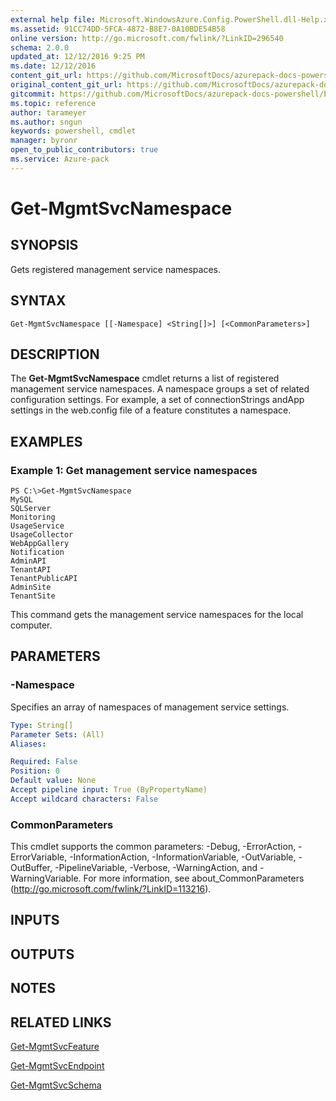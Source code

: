 ```yaml
---
external help file: Microsoft.WindowsAzure.Config.PowerShell.dll-Help.xml
ms.assetid: 91CC74DD-5FCA-4872-B8E7-0A10BDE54B58
online version: http://go.microsoft.com/fwlink/?LinkID=296540
schema: 2.0.0
updated_at: 12/12/2016 9:25 PM
ms.date: 12/12/2016
content_git_url: https://github.com/MicrosoftDocs/azurepack-docs-powershell/blob/live/AzurePack-cmdlets/Configuration/v1.0/Get-MgmtSvcNamespace.md
original_content_git_url: https://github.com/MicrosoftDocs/azurepack-docs-powershell/blob/live/AzurePack-cmdlets/Configuration/v1.0/Get-MgmtSvcNamespace.md
gitcommit: https://github.com/MicrosoftDocs/azurepack-docs-powershell/blob/b83cde31c8e8df3140400b62cc6698cfc8f37a47/AzurePack-cmdlets/Configuration/v1.0/Get-MgmtSvcNamespace.md
ms.topic: reference
author: tarameyer
ms.author: sngun
keywords: powershell, cmdlet
manager: byronr
open_to_public_contributors: true
ms.service: Azure-pack
---
```


# Get-MgmtSvcNamespace

## SYNOPSIS
Gets registered management service namespaces.

## SYNTAX

```
Get-MgmtSvcNamespace [[-Namespace] <String[]>] [<CommonParameters>]
```

## DESCRIPTION
The **Get-MgmtSvcNamespace** cmdlet returns a list of registered management service namespaces.
A namespace groups a set of related configuration settings.
For example, a set of connectionStrings andApp settings in the web.config file of a feature constitutes a namespace.

## EXAMPLES

### Example 1: Get management service namespaces
```
PS C:\>Get-MgmtSvcNamespace
MySQL
SQLServer
Monitoring
UsageService
UsageCollector
WebAppGallery
Notification
AdminAPI
TenantAPI
TenantPublicAPI
AdminSite
TenantSite
```

This command gets the management service namespaces for the local computer.

## PARAMETERS

### -Namespace
Specifies an array of namespaces of management service settings.

```yaml
Type: String[]
Parameter Sets: (All)
Aliases: 

Required: False
Position: 0
Default value: None
Accept pipeline input: True (ByPropertyName)
Accept wildcard characters: False
```

### CommonParameters
This cmdlet supports the common parameters: -Debug, -ErrorAction, -ErrorVariable, -InformationAction, -InformationVariable, -OutVariable, -OutBuffer, -PipelineVariable, -Verbose, -WarningAction, and -WarningVariable. For more information, see about_CommonParameters (http://go.microsoft.com/fwlink/?LinkID=113216).

## INPUTS

## OUTPUTS

## NOTES

## RELATED LINKS

[Get-MgmtSvcFeature](xref:Configuration/v1.0/Get-MgmtSvcFeature.md)

[Get-MgmtSvcEndpoint](xref:Configuration/v1.0/Get-MgmtSvcEndpoint.md)

[Get-MgmtSvcSchema](xref:Configuration/v1.0/Get-MgmtSvcSchema.md)


